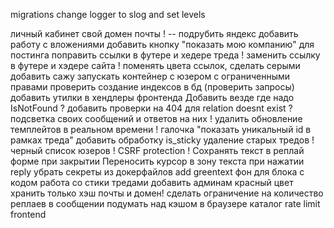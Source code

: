 migrations
change logger to slog and set levels

личный кабинет
свой домен почты ! -- подрубить яндекс
добавить работу с вложениями
добавить кнопку "показать мою компанию" для постинга
поправить ссылки в футере и хедере треда !
заменить ссылку в футере и хэдере сайта !
поменять цвета ссылок, сделать серыми
добавить сажу
запускать контейнер с юзером с ограниченными правами
проверить создание индексов в бд (проверить запросы)
добавить утилки в хендлеры фронтенда
Добавить везде где надо IsNotFound ?
добавить проверки на 404 для relation doesnt exist ?
подсветка своих сообщений и ответов на них !
удалить обновление темплейтов в реальном времени !
галочка "показать уникальный id в рамках треда"
добавить обработку is_sticky
удаление старых тредов !
черный список юзеров !
CSRF protection !
Сохранять текст в реплай форме при закрытии
Переносить курсор в зону текста при нажатии reply
убрать секреты из докерфайлов
add greentext
фон для блока с кодом
работа со стики тредами
добавить админам красный цвет
хранить только хэш почты и домен!
сделать ограничение на количество реплаев в сообщении
подумать над кэшом в браузере
каталог
rate limit frontend